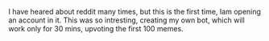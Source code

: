 I have heared about reddit many times, but this is the first time, Iam opening an account in it.
This was so intresting, 
  creating my own bot, 
  which will work only for 30 mins, 
  upvoting the first 100 memes.
